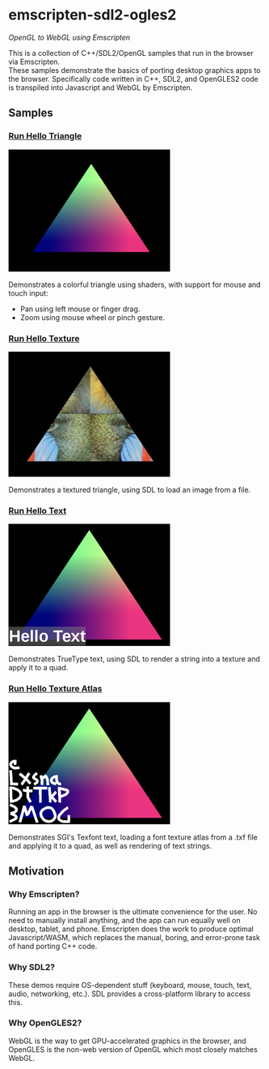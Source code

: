# emscripten-sdl2-ogles2
*OpenGL to WebGL using Emscripten*
        
This is a collection of C++/SDL2/OpenGL samples that run in the browser via Emscripten.  
These samples demonstrate the basics of porting desktop graphics apps to the browser.
Specifically code written in C++, SDL2, and OpenGLES2 code is transpiled into Javascript and WebGL by Emscripten.
        
## Samples

### [Run Hello Triangle](https://erik-larsen.github.io/emscripten-sdl2-ogles2/hello_triangle.html)

![Hello Triangle](media/hello_triangle.png)

Demonstrates a colorful triangle using shaders, with support for mouse and touch input:
 * Pan using left mouse or finger drag.
 * Zoom using mouse wheel or pinch gesture.

### [Run Hello Texture](https://erik-larsen.github.io/emscripten-sdl2-ogles2/hello_texture.html)

![Hello Texture](media/hello_texture.png)

Demonstrates a textured triangle, using SDL to load an image from a file.

### [Run Hello Text](https://erik-larsen.github.io/emscripten-sdl2-ogles2/hello_text_ttf.html)

![Hello Text](media/hello_text_ttf.png)

Demonstrates TrueType text, using SDL to render a string into a texture and apply it to a quad.

### [Run Hello Texture Atlas](https://erik-larsen.github.io/emscripten-sdl2-ogles2/hello_text_txf.html)

![Hello Texture Atlas](media/hello_text_txf.png)

Demonstrates SGI's Texfont text, loading a font texture atlas from a .txf file and applying it to a quad, as well as rendering of text strings.

## Motivation

### Why Emscripten?  

Running an app in the browser is the ultimate convenience for the user.  No need to manually install anything, and the app can run equally well on desktop, tablet, and phone.  Emscripten does the work to produce optimal Javascript/WASM, which replaces the manual, boring, and error-prone task of hand porting C++ code.

### Why SDL2? 

These demos require OS-dependent stuff (keyboard, mouse, touch, text, audio, networking, etc.). SDL provides a cross-platform library to access this.

### Why OpenGLES2?  

WebGL is the way to get GPU-accelerated graphics in the browser, and OpenGLES is the non-web version of OpenGL which most closely matches WebGL.
